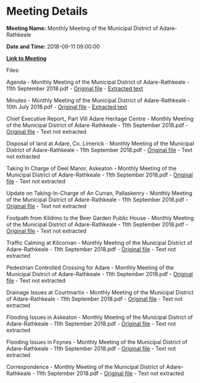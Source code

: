 # Meeting Details

**Meeting Name:** Monthly Meeting of the Municipal District of Adare-Rathkeale

**Date and Time:** 2018-09-11 09:00:00

**[Link to Meeting](https://www.limerick.ie/council/whats-on/monthly-meeting-municipal-district-adare-rathkeale-39)**

Files: 

Agenda - Monthly Meeting of the Municipal District of Adare-Rathkeale - 11th September 2018.pdf - [Original file](https://www.limerick.ie/sites/default/files/media/documents/2018-09/00%20Agenda%2011th%20September%2C%202018.pdf) - [Extracted text](./Agenda%20-%C2%A0Monthly%20Meeting%20of%20the%20Municipal%20District%20of%20Adare-Rathkeale%20-%2011th%20September%202018.md)

Minutes - Monthly Meeting of the Municipal District of Adare-Rathkeale - 10th July 2018.pdf - [Original file](https://www.limerick.ie/sites/default/files/media/documents/2018-09/01%20Minutes%2010th%20July%2C%202018.pdf) - [Extracted text](./Minutes%20-%C2%A0Monthly%20Meeting%20of%20the%20Municipal%20District%20of%20Adare-Rathkeale%20-%2010th%20July%202018.md)

Chief Executive Report_ Part VIII Adare Heritage Centre - Monthly Meeting of the Municipal District of Adare-Rathkeale - 11th September 2018.pdf - [Original file](https://www.limerick.ie/sites/default/files/media/documents/2018-09/02%20Chief%20Executive%20Report%20-%20Part%20VIII%20Adare%20Heritage%20Centre.pdf) - Text not extracted

Disposal of land at Adare, Co. Limerick - Monthly Meeting of the Municipal District of Adare-Rathkeale - 11th September 2018.pdf - [Original file](https://www.limerick.ie/sites/default/files/media/documents/2018-09/03%20Disposal%20of%20land%20at%20Adare%2C%20Co.%20Limerick.pdf) - Text not extracted

Taking In Charge of Deel Manor, Askeaton - Monthly Meeting of the Municipal District of Adare-Rathkeale - 11th September 2018.pdf - [Original file](https://www.limerick.ie/sites/default/files/media/documents/2018-09/04%20%28a%29%20Taking%20In%20Charge%20of%20Deel%20Manor%2C%20Askeaton.pdf) - Text not extracted

Update on Taking-In-Charge of An Curran, Pallaskenry - Monthly Meeting of the Municipal District of Adare-Rathkeale - 11th September 2018.pdf - [Original file](https://www.limerick.ie/sites/default/files/media/documents/2018-09/04%20%28b%29%20Update%20on%20Taking-In-Charge%20of%20An%20Curran%2C%20Pallaskenry.pdf) - Text not extracted

Footpath from Kildimo to the Beer Garden Public House - Monthly Meeting of the Municipal District of Adare-Rathkeale - 11th September 2018.pdf - [Original file](https://www.limerick.ie/sites/default/files/media/documents/2018-09/05%20Footpath%20from%20Kildimo%20to%20The%20Beer%20Garden%20Public%20House.pdf) - Text not extracted

Traffic Calming at Kilcornan - Monthly Meeting of the Municipal District of Adare-Rathkeale - 11th September 2018.pdf - [Original file](https://www.limerick.ie/sites/default/files/media/documents/2018-09/06%20Traffic%20Calming%20at%20Kilcornan.pdf) - Text not extracted

Pedestrian Controlled Crossing for Adare - Monthly Meeting of the Municipal District of Adare-Rathkeale - 11th September 2018.pdf - [Original file](https://www.limerick.ie/sites/default/files/media/documents/2018-09/07%20Pedestrian%20Controlled%20Crossing%20for%20Adare.pdf) - Text not extracted

Drainage Issues at Courtmartix - Monthly Meeting of the Municipal District of Adare-Rathkeale - 11th September 2018.pdf - [Original file](https://www.limerick.ie/sites/default/files/media/documents/2018-09/08%20Drainage%20Issues%20at%20Courtmartix.pdf) - Text not extracted

Flooding Issues in Askeaton - Monthly Meeting of the Municipal District of Adare-Rathkeale - 11th September 2018.pdf - [Original file](https://www.limerick.ie/sites/default/files/media/documents/2018-09/09%20Flooding%20Issues%20in%20Askeaton.pdf) - Text not extracted

Flooding Issues in Foynes - Monthly Meeting of the Municipal District of Adare-Rathkeale - 11th September 2018.pdf - [Original file](https://www.limerick.ie/sites/default/files/media/documents/2018-09/10%20Flooding%20Issues%20in%20Foynes.pdf) - Text not extracted

Correspondence - Monthly Meeting of the Municipal District of Adare-Rathkeale - 11th September 2018.pdf - [Original file](https://www.limerick.ie/sites/default/files/media/documents/2018-09/13%20Correspondence.pdf) - Text not extracted

